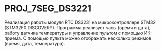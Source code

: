 # PROJ_7SEG_DS3221
Реализация работы модуля RTC DS3231 на микроконтроллере STM32 (STM32F0 DISCOVERY). Программа реализует часы (время и дата), работу датчика температуры и управление пультом с помощью ИК-приема. С помощью пульта можно отображать несколько режимов (время, дата, температура).
